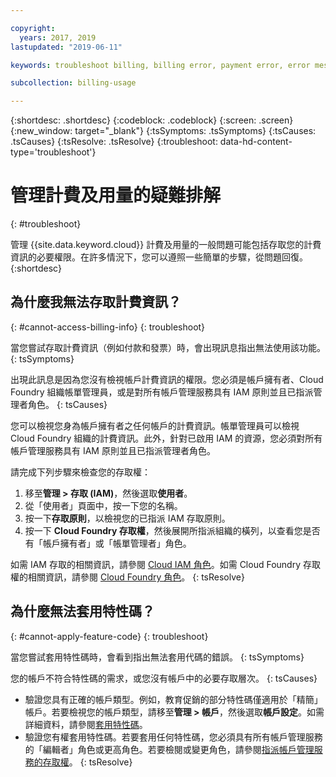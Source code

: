 ```yaml
---

copyright:
  years: 2017, 2019
lastupdated: "2019-06-11"

keywords: troubleshoot billing, billing error, payment error, error message, feature code, subscription code

subcollection: billing-usage

---
```


{:shortdesc: .shortdesc}
{:codeblock: .codeblock}
{:screen: .screen}
{:new_window: target="_blank"}
{:tsSymptoms: .tsSymptoms}
{:tsCauses: .tsCauses}
{:tsResolve: .tsResolve}
{:troubleshoot: data-hd-content-type='troubleshoot'}


# 管理計費及用量的疑難排解
{: #troubleshoot}

管理 {{site.data.keyword.cloud}} 計費及用量的一般問題可能包括存取您的計費資訊的必要權限。在許多情況下，您可以遵照一些簡單的步驟，從問題回復。
{:shortdesc}


## 為什麼我無法存取計費資訊？
{: #cannot-access-billing-info}
{: troubleshoot}

當您嘗試存取計費資訊（例如付款和發票）時，會出現訊息指出無法使用該功能。
{: tsSymptoms}

出現此訊息是因為您沒有檢視帳戶計費資訊的權限。您必須是帳戶擁有者、Cloud Foundry 組織帳單管理員，或是對所有帳戶管理服務具有 IAM 原則並且已指派管理者角色。
{: tsCauses}

您可以檢視您身為帳戶擁有者之任何帳戶的計費資訊。帳單管理員可以檢視 Cloud Foundry 組織的計費資訊。此外，針對已啟用 IAM 的資源，您必須對所有帳戶管理服務具有 IAM 原則並且已指派管理者角色。

請完成下列步驟來檢查您的存取權：

  1. 移至**管理 > 存取 (IAM)**，然後選取**使用者**。
  2. 從「使用者」頁面中，按一下您的名稱。
  3. 按一下**存取原則**，以檢視您的已指派 IAM 存取原則。
  4. 按一下 **Cloud Foundry 存取權**，然後展開所指派組織的橫列，以查看您是否有「帳戶擁有者」或「帳單管理者」角色。

如需 IAM 存取的相關資訊，請參閱 [Cloud IAM 角色](/docs/iam?topic=iam-userroles)。如需 Cloud Foundry 存取權的相關資訊，請參閱 [Cloud Foundry 角色](/docs/iam?topic=iam-cfaccess)。
{: tsResolve}


## 為什麼無法套用特性碼？
{: #cannot-apply-feature-code}
{: troubleshoot}

當您嘗試套用特性碼時，會看到指出無法套用代碼的錯誤。
{: tsSymptoms}

您的帳戶不符合特性碼的需求，或您沒有帳戶中的必要存取層次。
{: tsCauses}

- 驗證您具有正確的帳戶類型。例如，教育促銷的部分特性碼僅適用於「精簡」帳戶。若要檢視您的帳戶類型，請移至**管理 > 帳戶**，然後選取**帳戶設定**。如需詳細資料，請參閱[套用特性碼](/docs/account?topic=account-codes)。
- 驗證您有權套用特性碼。若要套用任何特性碼，您必須具有所有帳戶管理服務的「編輯者」角色或更高角色。若要檢閱或變更角色，請參閱[指派帳戶管理服務的存取權](/docs/iam?topic=iam-account-services)。
{: tsResolve}
